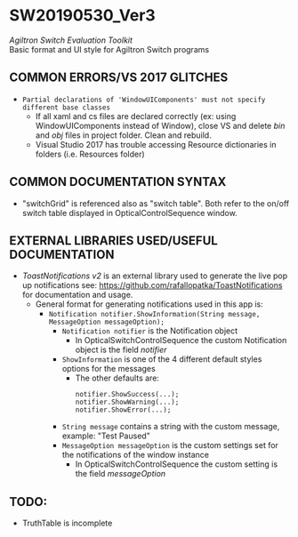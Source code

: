 # SW20190530_Ver3
*Agiltron Switch Evaluation Toolkit*  
Basic format and UI style for Agiltron Switch programs

## COMMON ERRORS/VS 2017 GLITCHES
- ``` Partial declarations of 'WindowUIComponents' must not specify different base classes ```  
  - If all xaml and cs files are declared correctly (ex: using WindowUIComponents instead of Window), close VS and delete _bin_ and _obj_ files in project folder. Clean and rebuild.  
  - Visual Studio 2017 has trouble accessing Resource dictionaries in folders (i.e. Resources folder)  
## COMMON DOCUMENTATION SYNTAX  
- "switchGrid" is referenced also as "switch table". Both refer to the on/off switch table displayed in OpticalControlSequence window.

## EXTERNAL LIBRARIES USED/USEFUL DOCUMENTATION  
- _ToastNotifications v2_ is an external library used to generate the live pop up notifications see: https://github.com/rafallopatka/ToastNotifications for documentation and usage.
  - General format for generating notifications used in this app is:
    - ``` Notification notifier.ShowInformation(String message, MessageOption messageOption); ```
	  - ``` Notification notifier ``` is the Notification object
	    - In OpticalSwitchControlSequence the custom Notification object is the field _notifier_
	  - ``` ShowInformation ``` is one of the 4 different default styles options for the messages
	    - The other defaults are:
		  ``` 
		  notifier.ShowSuccess(...);
		  notifier.ShowWarning(...);
		  notifier.ShowError(...);  
	  - ``` String message ``` contains a string with the custom message, example: "Test Paused"
	  - ``` MessageOption messageOption ``` is the custom settings set for the notifications of the window instance
	    - In OpticalSwitchControlSequence the custom setting is the field _messageOption_
## TODO:
- TruthTable is incomplete